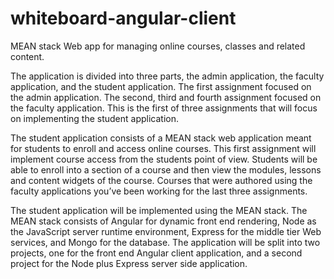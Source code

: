 # whiteboard-angular-client
MEAN stack Web app for managing online courses, classes and related content.

The application is divided into three parts, the admin application, the faculty application, and the student application. The first assignment focused on the admin application. The second, third and fourth assignment focused on the faculty application. This is the first of three assignments that will focus on implementing the student application.

The student application consists of a MEAN stack web application meant for students to enroll and access online courses. This first assignment will implement course access from the students point of view. Students will be able to enroll into a section of a course and then view the modules, lessons and content widgets of the course. Courses that were authored using the faculty applications you’ve been working for the last three assignments.

The student application will be implemented using the MEAN stack. The MEAN stack consists of Angular for dynamic front end rendering, Node as the JavaScript server runtime environment, Express for the middle tier Web services, and Mongo for the database. The application will be split into two projects, one for the front end Angular client application, and a second project for the Node plus Express server side application. 

